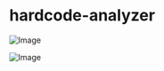 # hardcode-analyzer

![Image](https://img.shields.io/appveyor/ci/leotsarev/hardcode-analyzer.svg)

![Image](https://img.shields.io/nuget/v/Tsarev.Hardcode.Url.svg)
